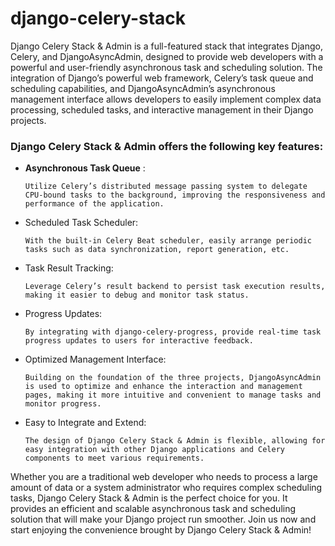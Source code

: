 # django-celery-stack

Django Celery Stack & Admin is a full-featured stack that integrates Django, Celery, and DjangoAsyncAdmin, designed to provide web developers with a powerful and user-friendly asynchronous task and scheduling solution. The integration of Django’s powerful web framework, Celery’s task queue and scheduling capabilities, and DjangoAsyncAdmin’s asynchronous management interface allows developers to easily implement complex data processing, scheduled tasks, and interactive management in their Django projects.

### Django Celery Stack & Admin offers the following key features:
* **Asynchronous Task Queue** :
  
      Utilize Celery’s distributed message passing system to delegate CPU-bound tasks to the background, improving the responsiveness and performance of the application.
  
* Scheduled Task Scheduler:

      With the built-in Celery Beat scheduler, easily arrange periodic tasks such as data synchronization, report generation, etc.
  
* Task Result Tracking:

      Leverage Celery’s result backend to persist task execution results, making it easier to debug and monitor task status.
  
* Progress Updates:

      By integrating with django-celery-progress, provide real-time task progress updates to users for interactive feedback.
  
* Optimized Management Interface:

      Building on the foundation of the three projects, DjangoAsyncAdmin is used to optimize and enhance the interaction and management pages, making it more intuitive and convenient to manage tasks and monitor progress.
  
* Easy to Integrate and Extend:

      The design of Django Celery Stack & Admin is flexible, allowing for easy integration with other Django applications and Celery components to meet various requirements.


Whether you are a traditional web developer who needs to process a large amount of data or a system administrator who requires complex scheduling tasks, Django Celery Stack & Admin is the perfect choice for you. It provides an efficient and scalable asynchronous task and scheduling solution that will make your Django project run smoother. Join us now and start enjoying the convenience brought by Django Celery Stack & Admin!
